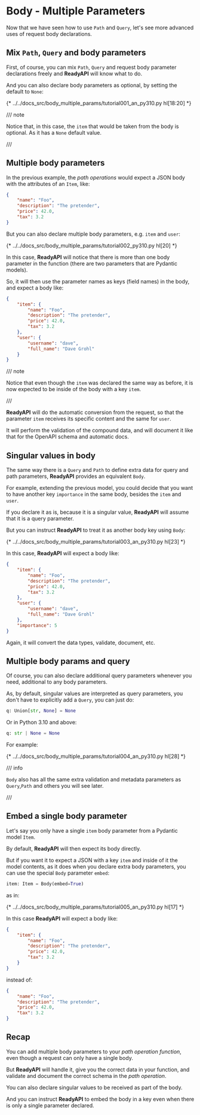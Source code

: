 # Body - Multiple Parameters

Now that we have seen how to use `Path` and `Query`, let's see more advanced uses of request body declarations.

## Mix `Path`, `Query` and body parameters

First, of course, you can mix `Path`, `Query` and request body parameter declarations freely and **ReadyAPI** will know what to do.

And you can also declare body parameters as optional, by setting the default to `None`:

{* ../../docs_src/body_multiple_params/tutorial001_an_py310.py hl[18:20] *}

/// note

Notice that, in this case, the `item` that would be taken from the body is optional. As it has a `None` default value.

///

## Multiple body parameters

In the previous example, the *path operations* would expect a JSON body with the attributes of an `Item`, like:

```JSON
{
    "name": "Foo",
    "description": "The pretender",
    "price": 42.0,
    "tax": 3.2
}
```

But you can also declare multiple body parameters, e.g. `item` and `user`:

{* ../../docs_src/body_multiple_params/tutorial002_py310.py hl[20] *}


In this case, **ReadyAPI** will notice that there is more than one body parameter in the function (there are two parameters that are Pydantic models).

So, it will then use the parameter names as keys (field names) in the body, and expect a body like:

```JSON
{
    "item": {
        "name": "Foo",
        "description": "The pretender",
        "price": 42.0,
        "tax": 3.2
    },
    "user": {
        "username": "dave",
        "full_name": "Dave Grohl"
    }
}
```

/// note

Notice that even though the `item` was declared the same way as before, it is now expected to be inside of the body with a key `item`.

///

**ReadyAPI** will do the automatic conversion from the request, so that the parameter `item` receives its specific content and the same for `user`.

It will perform the validation of the compound data, and will document it like that for the OpenAPI schema and automatic docs.

## Singular values in body

The same way there is a `Query` and `Path` to define extra data for query and path parameters, **ReadyAPI** provides an equivalent `Body`.

For example, extending the previous model, you could decide that you want to have another key `importance` in the same body, besides the `item` and `user`.

If you declare it as is, because it is a singular value, **ReadyAPI** will assume that it is a query parameter.

But you can instruct **ReadyAPI** to treat it as another body key using `Body`:

{* ../../docs_src/body_multiple_params/tutorial003_an_py310.py hl[23] *}


In this case, **ReadyAPI** will expect a body like:

```JSON
{
    "item": {
        "name": "Foo",
        "description": "The pretender",
        "price": 42.0,
        "tax": 3.2
    },
    "user": {
        "username": "dave",
        "full_name": "Dave Grohl"
    },
    "importance": 5
}
```

Again, it will convert the data types, validate, document, etc.

## Multiple body params and query

Of course, you can also declare additional query parameters whenever you need, additional to any body parameters.

As, by default, singular values are interpreted as query parameters, you don't have to explicitly add a `Query`, you can just do:

```Python
q: Union[str, None] = None
```

Or in Python 3.10 and above:

```Python
q: str | None = None
```

For example:

{* ../../docs_src/body_multiple_params/tutorial004_an_py310.py hl[28] *}


/// info

`Body` also has all the same extra validation and metadata parameters as `Query`,`Path` and others you will see later.

///

## Embed a single body parameter

Let's say you only have a single `item` body parameter from a Pydantic model `Item`.

By default, **ReadyAPI** will then expect its body directly.

But if you want it to expect a JSON with a key `item` and inside of it the model contents, as it does when you declare extra body parameters, you can use the special `Body` parameter `embed`:

```Python
item: Item = Body(embed=True)
```

as in:

{* ../../docs_src/body_multiple_params/tutorial005_an_py310.py hl[17] *}


In this case **ReadyAPI** will expect a body like:

```JSON hl_lines="2"
{
    "item": {
        "name": "Foo",
        "description": "The pretender",
        "price": 42.0,
        "tax": 3.2
    }
}
```

instead of:

```JSON
{
    "name": "Foo",
    "description": "The pretender",
    "price": 42.0,
    "tax": 3.2
}
```

## Recap

You can add multiple body parameters to your *path operation function*, even though a request can only have a single body.

But **ReadyAPI** will handle it, give you the correct data in your function, and validate and document the correct schema in the *path operation*.

You can also declare singular values to be received as part of the body.

And you can instruct **ReadyAPI** to embed the body in a key even when there is only a single parameter declared.
